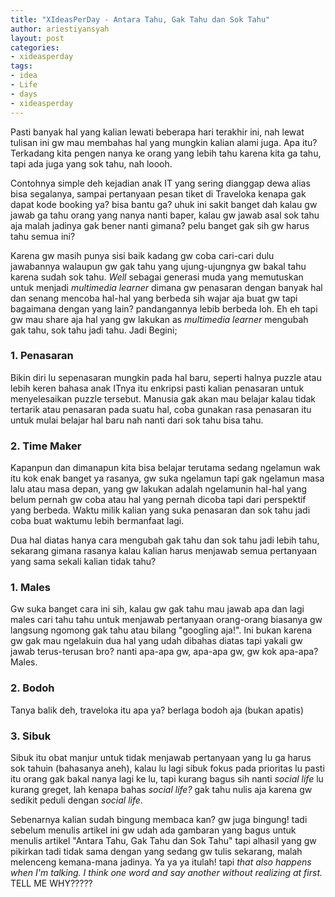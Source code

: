 ```yaml
---
title: "XIdeasPerDay - Antara Tahu, Gak Tahu dan Sok Tahu"
author: ariestiyansyah
layout: post
categories:
- xideasperday
tags:
- idea
- Life
- days
- xideasperday
---
```


Pasti banyak hal yang kalian lewati beberapa hari terakhir ini, nah lewat tulisan ini gw mau membahas hal yang mungkin kalian alami juga. Apa itu? Terkadang kita pengen nanya ke orang yang lebih tahu karena kita ga tahu, tapi ada juga yang sok tahu, nah loooh.

Contohnya simple deh kejadian anak IT yang sering dianggap dewa alias bisa segalanya, sampai pertanyaan pesan tiket di Traveloka kenapa gak dapat kode booking ya? bisa bantu ga? uhuk ini sakit banget dah kalau gw jawab ga tahu orang yang nanya nanti baper, kalau gw jawab asal sok tahu aja malah jadinya gak bener nanti gimana? pelu banget gak sih gw harus tahu semua ini?

Karena gw masih punya sisi baik kadang gw coba cari-cari dulu jawabannya walaupun gw gak tahu yang ujung-ujungnya gw bakal tahu karena sudah sok tahu. *Well* sebagai generasi muda yang memutuskan untuk menjadi *multimedia learner* dimana gw penasaran dengan banyak hal dan senang mencoba hal-hal yang berbeda sih wajar aja buat gw tapi bagaimana dengan yang lain? pandangannya lebib berbeda loh. Eh eh tapi gw mau share aja hal yang gw lakukan as *multimedia learner* mengubah gak tahu, sok tahu jadi tahu. Jadi Begini;

### 1. Penasaran

Bikin diri lu sepenasaran mungkin pada hal baru, seperti halnya puzzle atau lebih keren bahasa anak ITnya itu enkripsi pasti kalian penasaran untuk menyelesaikan puzzle tersebut. Manusia gak akan mau belajar kalau tidak tertarik atau penasaran pada suatu hal, coba gunakan rasa penasaran itu untuk mulai belajar hal baru nah nanti dari sok tahu bisa tahu.

### 2. Time Maker

Kapanpun dan dimanapun kita bisa belajar terutama sedang ngelamun wak itu kok enak banget ya rasanya, gw suka ngelamun tapi gak ngelamun masa lalu atau masa depan, yang gw lakukan adalah ngelamunin hal-hal yang belum pernah gw coba atau hal yang pernah dicoba tapi dari perspektif yang berbeda. Waktu milik kalian yang suka penasaran dan sok tahu jadi coba buat waktumu lebih bermanfaat lagi.

Dua hal diatas hanya cara mengubah gak tahu dan sok tahu jadi lebih tahu, sekarang gimana rasanya kalau kalian harus menjawab semua pertanyaan yang sama sekali kalian tidak tahu? 

### 1. Males	

Gw suka banget cara ini sih, kalau gw gak tahu mau jawab apa dan lagi males cari tahu tahu untuk menjawab pertanyaan orang-orang biasanya gw langsung ngomong gak tahu atau bilang "googling aja!". Ini bukan karena gw gak mau ngelakuin dua hal yang udah dibahas diatas tapi yakali gw jawab terus-terusan bro? nanti apa-apa gw, apa-apa gw, gw kok apa-apa? Males.

### 2. Bodoh

Tanya balik deh, traveloka itu apa ya? berlaga bodoh aja (bukan apatis)

### 3. Sibuk

Sibuk itu obat manjur untuk tidak menjawab pertanyaan yang lu ga harus sok tahuin (bahasanya aneh), kalau lu lagi sibuk fokus pada prioritas lu pasti itu orang gak bakal nanya lagi ke lu, tapi kurang bagus sih nanti *social life* lu kurang greget, lah kenapa bahas *social life?* gak tahu nulis aja karena gw sedikit peduli dengan *social life*.

Sebenarnya kalian sudah bingung membaca kan? gw juga bingung! tadi sebelum menulis artikel ini gw udah ada gambaran yang bagus untuk menulis artikel "Antara Tahu, Gak Tahu dan Sok Tahu" tapi alhasil yang gw pikirkan tadi tidak sama dengan yang sedang gw tulis sekarang, malah melenceng kemana-mana jadinya. Ya ya ya itulah! tapi *that also happens when I'm talking. I think one word and say another without realizing at first.* TELL ME WHY?????